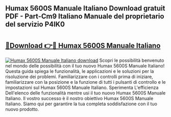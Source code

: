 ## Humax 5600S Manuale Italiano Download gratuit PDF - Part-Cm9 Italiano Manuale del proprietario del servizio P4lK0

# <h2><a href="http://dfcupm.blite.top/?on=Humax+5600S+Manuale+Italiano">🔗Download 👉🔴 Humax 5600S Manuale Italiano</a></h2>

[![Humax 5600S Manuale Italiano download](https://i.imgur.com/lujVjoI.png)](http://dfcupm.blite.top/?on=Humax+5600S+Manuale+Italiano)
Scopri le possibilità benvenuto nel mondo delle possibilità con il tuo nuovo Humax 5600S Manuale Italiano! Questa guida spiega le funzionalità, le applicazioni e le soluzioni per la risoluzione dei problemi. Familiarizzare con i controlli prima di iniziare, familiarizzare con la posizione e la funzione di tutti i pulsanti di controllo e le impostazioni sul Humax 5600S Manuale Italiano. Sperimenta L'efficienza Dell'elenco delle funzionalità mentre usi il tuo nuovo Humax 5600S Manuale Italiano. Il vostro successo è il nostro obiettivo Humax 5600S Manuale Italiano. Siamo qui per garantire la tua completa soddisfazione con il tuo nuovo prodotto.
